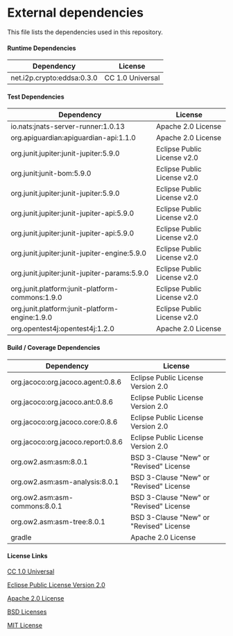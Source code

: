 # External dependencies

This file lists the dependencies used in this repository.

#### Runtime Dependencies

| Dependency                           | License                                 |
|--------------------------------------|-----------------------------------------|
| net.i2p.crypto:eddsa:0.3.0           | CC 1.0 Universal                        |

#### Test Dependencies

| Dependency                                      | License                                 |
|-------------------------------------------------|-----------------------------------------|
| io.nats:jnats-server-runner:1.0.13              | Apache 2.0 License                      |
| org.apiguardian:apiguardian-api:1.1.0           | Apache 2.0 License                      |
| org.junit.jupiter:junit-jupiter:5.9.0           | Eclipse Public License v2.0             |
| org.junit:junit-bom:5.9.0                       | Eclipse Public License v2.0             |
| org.junit.jupiter:junit-jupiter:5.9.0           | Eclipse Public License v2.0             |
| org.junit.jupiter:junit-jupiter-api:5.9.0       | Eclipse Public License v2.0             |
| org.junit.jupiter:junit-jupiter-api:5.9.0       | Eclipse Public License v2.0             |
| org.junit.jupiter:junit-jupiter-engine:5.9.0    | Eclipse Public License v2.0             |
| org.junit.jupiter:junit-jupiter-params:5.9.0    | Eclipse Public License v2.0             |
| org.junit.platform:junit-platform-commons:1.9.0 | Eclipse Public License v2.0             |
| org.junit.platform:junit-platform-engine:1.9.0  | Eclipse Public License v2.0             |
| org.opentest4j:opentest4j:1.2.0                 | Apache 2.0 License                      |

#### Build / Coverage Dependencies

| Dependency                         | License                                 |
|------------------------------------|-----------------------------------------|
| org.jacoco:org.jacoco.agent:0.8.6  | Eclipse Public License Version 2.0      |
| org.jacoco:org.jacoco.ant:0.8.6    | Eclipse Public License Version 2.0      |
| org.jacoco:org.jacoco.core:0.8.6   | Eclipse Public License Version 2.0      |
| org.jacoco:org.jacoco.report:0.8.6 | Eclipse Public License Version 2.0      |
| org.ow2.asm:asm:8.0.1              | BSD 3-Clause "New" or "Revised" License |
| org.ow2.asm:asm-analysis:8.0.1     | BSD 3-Clause "New" or "Revised" License |
| org.ow2.asm:asm-commons:8.0.1      | BSD 3-Clause "New" or "Revised" License |
| org.ow2.asm:asm-tree:8.0.1         | BSD 3-Clause "New" or "Revised" License |
| gradle                             | Apache 2.0 License                      |


#### License Links

[CC 1.0 Universal](https://creativecommons.org/publicdomain/zero/1.0/)

[Eclipse Public License Version 2.0 ](http://www.eclipse.org/legal/epl-v20.html)

[Apache 2.0 License](https://www.apache.org/licenses/LICENSE-2.0.html)

[BSD Licenses](https://en.wikipedia.org/wiki/BSD_licenses)

[MIT License](https://en.wikipedia.org/wiki/MIT_License)
